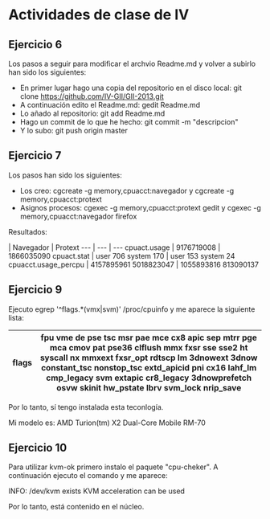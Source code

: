 Actividades de clase de IV
==========================

Ejercicio 6
-----------

Los pasos a seguir para modificar el archvio Readme.md y volver a subirlo han sido los siguientes:

* En primer lugar hago una copia del repositorio en el disco local:  git clone https://github.com/IV-GII/GII-2013.git
* A continuación edito el Readme.md: gedit Readme.md
* Lo añado al repositorio: git add Readme.md
* Hago un commit de lo que he hecho: git commit -m "descripcion"
* Y lo subo: git push origin master

Ejercicio 7
-----------

Los pasos han sido los siguientes:

* Los creo: cgcreate -g memory,cpuacct:navegador y cgcreate -g memory,cpuacct:protext
* Asignos procesos: cgexec -g memory,cpuacct:protext gedit y cgexec -g memory,cpuacct:navegador firefox

Resultados:

  | Navegador | Protext
--- | --- | ---
cpuact.usage | 9176719008 | 1866035090
cpuact.stat | user 706 system 170 | user 153 system 24
cpuacct.usage_percpu | 4157895961 5018823047  | 1055893816 813090137 

Ejercicio 9
-----------

Ejecuto  egrep '^flags.*(vmx|svm)' /proc/cpuinfo y me aparece la siguiente lista: 

flags	| fpu vme de pse tsc msr pae mce cx8 apic sep mtrr pge mca cmov pat pse36 clflush mmx fxsr sse sse2 ht syscall nx mmxext fxsr_opt rdtscp lm 3dnowext 3dnow constant_tsc nonstop_tsc extd_apicid pni cx16 lahf_lm cmp_legacy svm extapic cr8_legacy 3dnowprefetch osvw skinit hw_pstate lbrv svm_lock nrip_save
--- | ---

Por lo tanto, sí tengo instalada esta teconlogía.

Mi modelo es:  AMD Turion(tm) X2 Dual-Core Mobile RM-70

Ejercicio 10
------------

Para utilizar kvm-ok primero instalo el paquete "cpu-cheker". A continuación ejecuto el comando y me aparece:

INFO: /dev/kvm exists
KVM acceleration can be used

Por lo tanto, está contenido en el núcleo.

